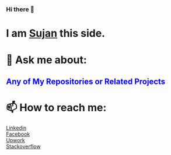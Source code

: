### Hi there 👋
<h1>I am <a href='https://raw.githubusercontent.com/SujanSharma07/SujanSharma07/master/Profile.jpeg'><b>Sujan</b></a> this side. 
</h1> 

<h1>💬 Ask me about: </h1> 
<h2 style="color:blue;">Any of My Repositories or Related Projects </h2> 


<h1>📫 How to reach me:</h1>
 <a href= 'https://www.linkedin.com/in/sujan-sharma-b965941a7/'>Linkedin <br>
<a href='https://www.facebook.com/Sujan.Sharma07'>Facebook <br>
<a href='https://www.upwork.com/freelancers/~01e92b1f5bceb96b8a'>Upwork <br>
<a href='https://stackoverflow.com/users/13851812/sujan-sharma'>Stackoverflow 


<!-- **SujanSharma07/SujanSharma07** is a ✨ _special_ ✨ repository because its `README.md` (this file) appears on your GitHub profile. Here are some ideas to get you started: - 🔭 I’m currently working on ... - 🌱 I’m currently learning ... - 👯 I’m looking to collaborate on ... - 🤔 I’m looking for help with ... - 💬 Ask me about ... - 📫 How to reach me: ... - 😄 Pronouns: ... - ⚡ Fun fact: ... -->
